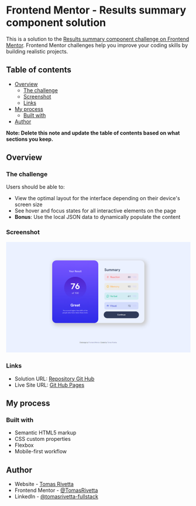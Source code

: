# Frontend Mentor - Results summary component solution

This is a solution to the [Results summary component challenge on Frontend Mentor](https://www.frontendmentor.io/challenges/results-summary-component-CE_K6s0maV). Frontend Mentor challenges help you improve your coding skills by building realistic projects.

## Table of contents

- [Overview](#overview)
  - [The challenge](#the-challenge)
  - [Screenshot](#screenshot)
  - [Links](#links)
- [My process](#my-process)
  - [Built with](#built-with)
- [Author](#author)

**Note: Delete this note and update the table of contents based on what sections you keep.**

## Overview

### The challenge

Users should be able to:

- View the optimal layout for the interface depending on their device's screen size
- See hover and focus states for all interactive elements on the page
- **Bonus**: Use the local JSON data to dynamically populate the content

### Screenshot

![](./screenshot.jpg)

### Links

- Solution URL: [Repository Git Hub](https://github.com/TomasRivetta/Results-summary-component-FM)
- Live Site URL: [Git Hub Pages](https://tomasrivetta.github.io/Results-summary-component-FM/)

## My process

### Built with

- Semantic HTML5 markup
- CSS custom properties
- Flexbox
- Mobile-first workflow

## Author

- Website - [Tomas Rivetta](https://tomasrivetta.github.io/Portafolio/)
- Frontend Mentor - [@TomasRivetta](https://www.frontendmentor.io/profile/TomasRivetta)
- LinkedIn - [@tomasrivetta-fullstack](https://www.linkedin.com/in/tomasrivetta-fullstack/)

